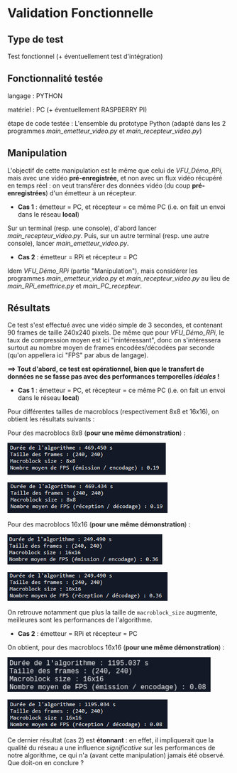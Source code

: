 # Validation Fonctionnelle

## Type de test 

Test fonctionnel (+ éventuellement test d'intégration)

## Fonctionnalité testée

langage : PYTHON

matériel : PC (+ éventuellement RASPBERRY PI)

étape de code testée : L'ensemble du prototype Python (adapté dans les 2 programmes *main_emetteur_video.py* et *main_recepteur_video.py*)

## Manipulation 

L'objectif de cette manipulation est le même que celui de *VFU_Démo_RPi*, mais avec une vidéo **pré-enregistrée**, et non avec un flux vidéo récupéré en temps réel : on veut transférer des données vidéo (du coup **pré-enregistrées**) d'un émetteur à un récepteur.

- **Cas 1** : émetteur = PC, et récepteur = ce même PC (i.e. on fait un envoi dans le réseau **local**)

Sur un terminal (resp. une console), d'abord lancer *main_recepteur_video.py*. Puis, sur un autre terminal (resp. une autre console), lancer *main_emetteur_video.py*.

- **Cas 2** : émetteur = RPi et récepteur = PC

Idem *VFU_Démo_RPi* (partie "Manipulation"), mais considérer les programmes *main_emetteur_video.py* et *main_recepteur_video.py* au lieu de *main_RPi_emettrice.py* et *main_PC_recepteur*.

## Résultats 

Ce test s'est effectué avec une vidéo simple de 3 secondes, et contenant 90 frames de taille 240x240 pixels. De même que pour *VFU_Démo_RPi*, le taux de compression moyen est ici "inintéressant", donc on s'intéressera surtout au nombre moyen de frames encodées/décodées par seconde (qu'on appellera ici "FPS" par abus de langage).

**==> Tout d'abord, ce test est opérationnel, bien que le transfert de données ne se fasse pas avec des performances temporelles *idéales* !**

- **Cas 1** : émetteur = PC, et récepteur = ce même PC (i.e. on fait un envoi dans le réseau **local**)

Pour différentes tailles de macroblocs (respectivement 8x8 et 16x16), on obtient les résultats suivants :

Pour des macroblocs 8x8 (**pour une même démonstration**) :

![](./assets/test_vidéo_local_8x8_émetteur.PNG)

![](./assets/test_vidéo_local_8x8_récepteur.PNG)

Pour des macroblocs 16x16 (**pour une même démonstration**) :

![](./assets/test_vidéo_local_16x16_émetteur.PNG)

![](./assets/test_vidéo_local_16x16_récepteur.PNG)

On retrouve notamment que plus la taille de `macroblock_size` augmente, meilleures sont les performances de l'algorithme.

- **Cas 2** : émetteur = RPi et récepteur = PC

On obtient, pour des macroblocs 16x16 (**pour une même démonstration**) :

![](./assets/test_vidéo_réseau_16x16_émetteur.PNG)

![](./assets/test_vidéo_réseau_16x16_récepteur.PNG)



Ce dernier résultat (cas 2) est **étonnant** : en effet, il impliquerait que la qualité du réseau a une influence *significative* sur les performances de notre algorithme, ce qui n'a (avant cette manipulation) jamais été observé. Que doit-on en conclure ?